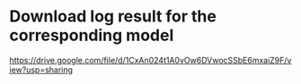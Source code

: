 # Download log result for the corresponding model
https://drive.google.com/file/d/1CxAn024t1A0vOw6DVwocSSbE6mxaiZ9F/view?usp=sharing
